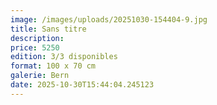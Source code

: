 ```yaml
---
image: /images/uploads/20251030-154404-9.jpg
title: Sans titre
description: 
price: 5250
edition: 3/3 disponibles
format: 100 x 70 cm
galerie: Bern
date: 2025-10-30T15:44:04.245123
---
```

